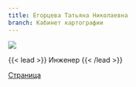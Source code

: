 ```yaml
---
title: Егорцева Татьяна Николаевна
branch: Кабинет картографии
---
```

![](img/etn.jpg)

{{< lead >}} Инженер {{< /lead >}}

[Страница](http://geogr.msu.ru/cafedra/karta/personal/egortseva.php)